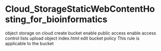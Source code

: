 # Cloud_StorageStaticWebContentHosting_for_bioinformatics
object storage on cloud
create bucket
enable public access
enable access control lists
upload object index.html
edit bucket policy
This rule is applicable to the bucket
